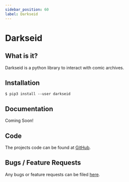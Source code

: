 ```yaml
---
sidebar_position: 60
label: Darkseid
---
```


# Darkseid

## What is it?

Darkseid is a python library to interact with comic archives.

## Installation

```
$ pip3 install --user darkseid
```
## Documentation

Coming Soon!

## Code

The projects code can be found at [GitHub](https://github.com/Metron-Project/darkseid).

## Bugs / Feature Requests

Any bugs or feature requests can be filed [here](https://github.com/Metron-Project/darkseid/issues).